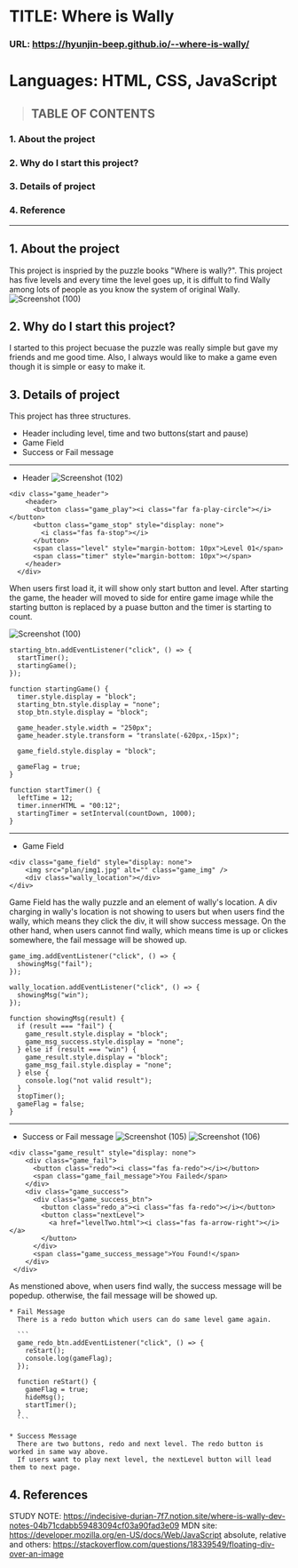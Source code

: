 # TITLE: Where is Wally
### URL: https://hyunjin-beep.github.io/--where-is-wally/
# Languages: HTML, CSS, JavaScript


> ## TABLE OF CONTENTS
### 1. About the project

### 2. Why do I start this project?

### 3. Details of project

### 4. Reference


------
## 1. About the project
This project is inspried by the puzzle books "Where is wally?". 
This project has five levels and every time the level goes up, it is diffult to find Wally among lots of people as you know the system of original Wally.
![Screenshot (100)](https://user-images.githubusercontent.com/64330888/130327877-2a535cbd-a835-4228-84d6-3bf32ee72fad.png)


## 2. Why do I start this project?
I started to this project becuase the puzzle was really simple but gave my friends and me good time. 
Also, I always would like to make a game even though it is simple or easy to make it.


## 3. Details of project
This project has three structures. 
  - Header including level, time and two buttons(start and pause)
  - Game Field
  - Success or Fail message

  ---------------------------------------
  
  * Header
  ![Screenshot (102)](https://user-images.githubusercontent.com/64330888/130328698-e829e8fc-d9a2-49f9-973b-10f291fd3e94.png)

  ```
  <div class="game_header">
      <header>
        <button class="game_play"><i class="far fa-play-circle"></i></button>
        <button class="game_stop" style="display: none">
          <i class="fas fa-stop"></i>
        </button>
        <span class="level" style="margin-bottom: 10px">Level 01</span>
        <span class="timer" style="margin-bottom: 10px"></span>
      </header>
    </div>
  ```
  
  When users first load it, it will show only start button and level. After starting the game, the header will moved to side for entire game image while the starting button is replaced by a puase button and the timer is starting to count.
  
  ![Screenshot (100)](https://user-images.githubusercontent.com/64330888/130328614-9e31fb42-9f10-40c0-8cd4-d13b7ae7a2d8.png)
  
  ```
  starting_btn.addEventListener("click", () => {
    startTimer();
    startingGame();
  });

  function startingGame() {
    timer.style.display = "block";
    starting_btn.style.display = "none";
    stop_btn.style.display = "block";

    game_header.style.width = "250px";
    game_header.style.transform = "translate(-620px,-15px)";

    game_field.style.display = "block";

    gameFlag = true;
  }

  function startTimer() {
    leftTime = 12;
    timer.innerHTML = "00:12";
    startingTimer = setInterval(countDown, 1000);
  }
  ```
  
   ---------------------------------------
   
  * Game Field
  ```
  <div class="game_field" style="display: none">
      <img src="plan/img1.jpg" alt="" class="game_img" />
      <div class="wally_location"></div>
  </div>
  ```
  
  Game Field has the wally puzzle and an element of wally's location. A div charging in wally's location is not showing to users but when users find the wally, which means they click the div, it will show success message. On the other hand, when users cannot find wally, which means time is up or clickes somewhere, the fail message will be showed up.
  
  ```
  game_img.addEventListener("click", () => {
    showingMsg("fail");
  });

  wally_location.addEventListener("click", () => {
    showingMsg("win");
  });
  
  function showingMsg(result) {
    if (result === "fail") {
      game_result.style.display = "block";
      game_msg_success.style.display = "none";
    } else if (result === "win") {
      game_result.style.display = "block";
      game_msg_fail.style.display = "none";
    } else {
      console.log("not valid result");
    }
    stopTimer();
    gameFlag = false;
  }
  ```
  
---------------------------------------
   
  * Success or Fail message
  ![Screenshot (105)](https://user-images.githubusercontent.com/64330888/130328737-7d309c30-e563-47a8-af7a-bde91f1c2706.png)
  ![Screenshot (106)](https://user-images.githubusercontent.com/64330888/130328741-cf599b18-d7c0-4e1a-b969-091db5b0ec3d.png)

  ```
  <div class="game_result" style="display: none">
      <div class="game_fail">
        <button class="redo"><i class="fas fa-redo"></i></button>
        <span class="game_fail_message">You Failed</span>
      </div>
      <div class="game_success">
        <div class="game_success_btn">
          <button class="redo_a"><i class="fas fa-redo"></i></button>
          <button class="nextLevel">
            <a href="levelTwo.html"><i class="fas fa-arrow-right"></i></a>
          </button>
        </div>
        <span class="game_success_message">You Found!</span>
      </div>
   </div>
  ```
  As menstioned above, when users find wally, the success message will be popedup. otherwise, the fail message will be showed up.
    
    * Fail Message
      There is a redo button which users can do same level game again.
      
      ```
      game_redo_btn.addEventListener("click", () => {
        reStart();
        console.log(gameFlag);
      });
      
      function reStart() {
        gameFlag = true;
        hideMsg();
        startTimer();
      }
      ```
    
    * Success Message
      There are two buttons, redo and next level. The redo button is worked in same way above.
      If users want to play next level, the nextLevel button will lead them to next page.



## 4. References
STUDY NOTE: https://indecisive-durian-7f7.notion.site/where-is-wally-dev-notes-04b71cdabb59483094cf03a90fad3e09
MDN site: https://developer.mozilla.org/en-US/docs/Web/JavaScript
absolute, relative and others: https://stackoverflow.com/questions/18339549/floating-div-over-an-image

